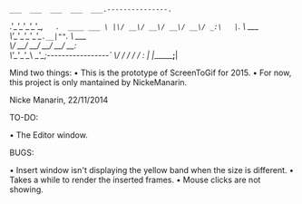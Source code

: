 ﻿    ___  ___  ___  ___  ___.---------------.
  .'\__\'\__\'\__\'\__\'\__,`   .  ____ ___ \
  |\/ __\/ __\/ __\/ __\/ _:\   |`.  \  \___ \
   \\'\__\'\__\'\__\'\__\'\_`.__|""`. \  \___ \
    \\/ __\/ __\/ __\/ __\/ __:                \
     \\'\__\'\__\'\__\ \__\'\_;-----------------`
      \\/   \/   \/   \/   \/ :                 |
       \|______________________;________________|

Mind two things:
• This is the prototype of ScreenToGif for 2015. 
• For now, this project is only mantained by NickeManarin.


Nicke Manarin, 22/11/2014

TO-DO:

• The Editor window.

BUGS:

• Insert window isn't displaying the yellow band when the size is different.
• Takes a while to render the inserted frames.
• Mouse clicks are not showing.
 